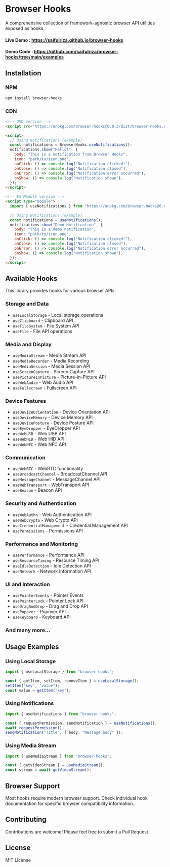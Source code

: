 # Browser Hooks

A comprehensive collection of framework-agnostic browser API utilities exposed as hooks.

#### Live Demo : https://saifulriza.github.io/browser-hooks
#### Demo Code : https://github.com/saifulriza/browser-hooks/tree/main/examples

## Installation

### NPM

```bash
npm install browser-hooks
```

### CDN

```html
<!-- UMD version -->
<script src="https://unpkg.com/browser-hooks@0.0.3/dist/browser-hooks.umd.js"></script>

<script>
  // Using Notifications (example)
  const notifications = BrowserHooks.useNotifications();
  notifications.show("Hello!", {
    body: "This is a notification from Browser Hooks",
    icon: "path/to/icon.png",
    onClick: () => console.log("Notification clicked!"),
    onClose: () => console.log("Notification closed"),
    onError: () => console.log("Notification error occurred"),
    onShow: () => console.log("Notification shown"),
  });
</script>

<!-- ES Module version -->
<script type="module">
  import { useNotifications } from "https://unpkg.com/browser-hooks@0.0.3/dist/browser-hooks.es.js";

  // Using Notifications (example)
  const notifications = useNotifications();
  notifications.show("Demo Notification", {
    body: "This is a demo notification",
    icon: "path/to/icon.png",
    onClick: () => console.log("Notification clicked!"),
    onClose: () => console.log("Notification closed"),
    onError: () => console.log("Notification error occurred"),
    onShow: () => console.log("Notification shown"),
  });
</script>
```

## Available Hooks

This library provides hooks for various browser APIs:

### Storage and Data

- `useLocalStorage` - Local storage operations
- `useClipboard` - Clipboard API
- `useFileSystem` - File System API
- `useFile` - File API operations

### Media and Display

- `useMediaStream` - Media Stream API
- `useMediaRecorder` - Media Recording
- `useMediaSession` - Media Session API
- `useScreenCapture` - Screen Capture API
- `usePictureInPicture` - Picture-in-Picture API
- `useWebAudio` - Web Audio API
- `useFullscreen` - Fullscreen API

### Device Features

- `useDeviceOrientation` - Device Orientation API
- `useDeviceMemory` - Device Memory API
- `useDevicePosture` - Device Posture API
- `useEyeDropper` - EyeDropper API
- `useWebUSB` - Web USB API
- `useWebHID` - Web HID API
- `useWebNFC` - Web NFC API

### Communication

- `useWebRTC` - WebRTC functionality
- `useBroadcastChannel` - BroadcastChannel API
- `useMessageChannel` - MessageChannel API
- `useWebTransport` - WebTransport API
- `useBeacon` - Beacon API

### Security and Authentication

- `useWebAuthn` - Web Authentication API
- `useWebCrypto` - Web Crypto API
- `useCredentialManagement` - Credential Management API
- `usePermissions` - Permissions API

### Performance and Monitoring

- `usePerformance` - Performance API
- `useResourceTiming` - Resource Timing API
- `useIdleDetection` - Idle Detection API
- `useNetwork` - Network Information API

### UI and Interaction

- `usePointerEvents` - Pointer Events
- `usePointerLock` - Pointer Lock API
- `useDragAndDrop` - Drag and Drop API
- `usePopover` - Popover API
- `useKeyboard` - Keyboard API

### And many more...

## Usage Examples

### Using Local Storage

```typescript
import { useLocalStorage } from "browser-hooks";

const { getItem, setItem, removeItem } = useLocalStorage();
setItem("key", "value");
const value = getItem("key");
```

### Using Notifications

```typescript
import { useNotifications } from "browser-hooks";

const { requestPermission, sendNotification } = useNotifications();
await requestPermission();
sendNotification("Title", { body: "Message body" });
```

### Using Media Stream

```typescript
import { useMediaStream } from "browser-hooks";

const { getVideoStream } = useMediaStream();
const stream = await getVideoStream();
```

## Browser Support

Most hooks require modern browser support. Check individual hook documentation for specific browser compatibility information.

## Contributing

Contributions are welcome! Please feel free to submit a Pull Request.

## License

MIT License
